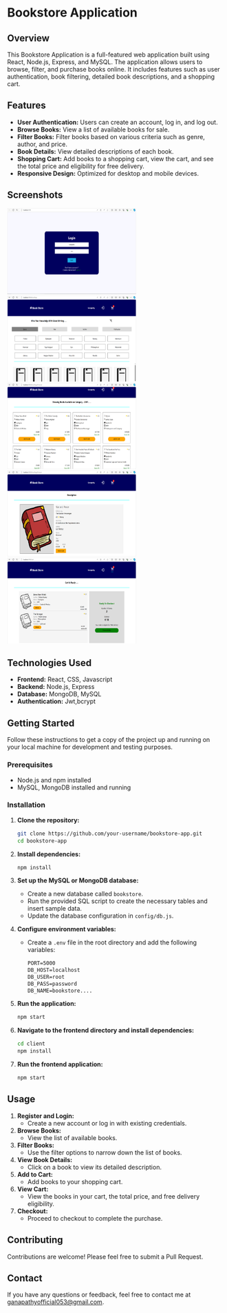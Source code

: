 # Bookstore Application

## Overview
This Bookstore Application is a full-featured web application built using React, Node.js, Express, and MySQL. The application allows users to browse, filter, and purchase books online. It includes features such as user authentication, book filtering, detailed book descriptions, and a shopping cart.

## Features
- **User Authentication:** Users can create an account, log in, and log out.
- **Browse Books:** View a list of available books for sale.
- **Filter Books:** Filter books based on various criteria such as genre, author, and price.
- **Book Details:** View detailed descriptions of each book.
- **Shopping Cart:** Add books to a shopping cart, view the cart, and see the total price and eligibility for free delivery.
- **Responsive Design:** Optimized for desktop and mobile devices.

## Screenshots
<img src="https://github.com/S-ganapathy/Bookstore/blob/main/Saved%20Pictures/book-login.PNG" height="200" width="300"/> <img src="https://github.com/S-ganapathy/Bookstore/blob/main/Saved%20Pictures/book-home.PNG" height="200" width="300"/> <img src="https://github.com/S-ganapathy/Bookstore/blob/main/Saved%20Pictures/book-category.PNG" height="200" width="300"/> 
<img src="https://github.com/S-ganapathy/Bookstore/blob/main/Saved%20Pictures/book-description.PNG" height="200" width="300"/><img src="https://github.com/S-ganapathy/Bookstore/blob/main/Saved%20Pictures/book-cart.PNG" height="200" width="300"/>


## Technologies Used
- **Frontend:** React, CSS, Javascript
- **Backend:** Node.js, Express
- **Database:** MongoDB, MySQL
- **Authentication:**  Jwt,bcrypt

## Getting Started
Follow these instructions to get a copy of the project up and running on your local machine for development and testing purposes.

### Prerequisites
- Node.js and npm installed
- MySQL, MongoDB installed and running

### Installation

1. **Clone the repository:**
    ```bash
    git clone https://github.com/your-username/bookstore-app.git
    cd bookstore-app
    ```

2. **Install dependencies:**
    ```bash
    npm install
    ```

3. **Set up the MySQL or MongoDB database:**
    - Create a new database called `bookstore`.
    - Run the provided SQL script to create the necessary tables and insert sample data.
    - Update the database configuration in `config/db.js`.

4. **Configure environment variables:**
    - Create a `.env` file in the root directory and add the following variables:
      ```
      PORT=5000
      DB_HOST=localhost
      DB_USER=root
      DB_PASS=password
      DB_NAME=bookstore....
      ```

5. **Run the application:**
    ```bash
    npm start
    ```

6. **Navigate to the frontend directory and install dependencies:**
    ```bash
    cd client
    npm install
    ```

7. **Run the frontend application:**
    ```bash
    npm start
    ```

## Usage
1. **Register and Login:**
   - Create a new account or log in with existing credentials.
2. **Browse Books:**
   - View the list of available books.
3. **Filter Books:**
   - Use the filter options to narrow down the list of books.
4. **View Book Details:**
   - Click on a book to view its detailed description.
5. **Add to Cart:**
   - Add books to your shopping cart.
6. **View Cart:**
   - View the books in your cart, the total price, and free delivery eligibility.
7. **Checkout:**
   - Proceed to checkout to complete the purchase.

## Contributing
Contributions are welcome! Please feel free to submit a Pull Request.

## Contact
If you have any questions or feedback, feel free to contact me at ganapathyofficial053@gmail.com.

